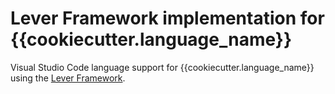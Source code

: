 # Lever Framework implementation for {{cookiecutter.language_name}}

Visual Studio Code language support for {{cookiecutter.language_name}} using the [Lever Framework](https://github.com/ace-design/lever-framework).

